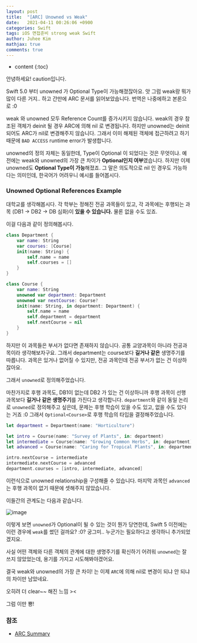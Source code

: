```yaml
---
layout: post
title:  "[ARC] Unowned vs Weak"
date:   2021-04-11 00:26:06 +0900
categories: Swift
tags: iOS 면접준비 strong weak Swift
author: Juhee Kim
mathjax: true
comments: true
---
```


* content
{:toc}

안녕하세요! caution입니다.

Swift 5.0 부터 unowned 가 Optional Type이 가능해졌잖아요.
앗 그럼 weak랑 뭐가 많이 다른 거지.. 하고 간만에 ARC 문서를 읽어보았숩니다.
번역은 나중에하고 본론으로 :0

weak 와 unowned 모두 Reference Count를 증가시키지 않습니다.
weak의 경우 참조된 객체가 deinit 될 경우 ARC에 의해 nil 로 변경됩니다.
하지만 unowned는 deinit 되어도 ARC가 nil로 변경해주지 않습니다.
그래서 이미 해제된 객체에 접근하려고 하기 때문에 `BAD ACCESS` runtime error가 발생합니다.

unowned의 정의 자체는 동일한데, Type이 Optional 이 되었다는 것은 무엇이냐.
예전에는 weak와 unowned의 가장 큰 차이가 **Optional인지 여부**였습니다. 하지만 이제 unowned도 **Optional Type이 가능**해졌죠. 그 말은 의도적으로 nil 인 경우도 가능하다는 의미인데, 한국어가 어려우니 예시를 들어봅시다.

### Unowned Optional References Example
대학교를 생각해봅시다. 각 학부는 정해진 전공 과목들이 있고, 각 과목에는 후행되는 과목 (DB1 -> DB2 -> DB 심화)이 **있을 수 있습니다.** 물론 없을 수도 있죠.

이걸 다음과 같이 정의해봅시다.

```swift
class Department {
    var name: String
    var courses: [Course]
    init(name: String) {
        self.name = name
        self.courses = []
    }
}

class Course {
    var name: String
    unowned var department: Department
    unowned var nextCourse: Course?
    init(name: String, in department: Department) {
        self.name = name
        self.department = department
        self.nextCourse = nil
    }
}
```

하지만 이 과목들은 부서가 없다면 존재하지 않습니다. 공통 교양과목이 아니라 전공과목이라 생각해보자구요. 그래서 department는 course보다 **길거나 같은** 생명주기를 따릅니다. 과목은 있거나 없어질 수 있지만, 전공 과목인데 전공 부서가 없는 건 이상하잖아요.

그래서 `unowned`로 정의해주었습니다.

마찬가지로 후행 과목도, DB1이 없는데 DB2 가 있는 건 이상하니까 후행 과목이 선행 과목보다 **길거나 같은 생명주기**를 가진다고 생각합니다. `department`와 같이 동일 논리로 `unowned`로 정의해주고 싶은데, 문제는 후행 학습이 있을 수도 있고, 없을 수도 있다는 거죠 :0 그래서 `Optional<Course>`로 후행 학습의 타입을 결정해주었습니다.

```Swift
let department = Department(name: "Horticulture")

let intro = Course(name: "Survey of Plants", in: department)
let intermediate = Course(name: "Growing Common Herbs", in: department)
let advanced = Course(name: "Caring for Tropical Plants", in: department)

intro.nextCourse = intermediate
intermediate.nextCourse = advanced
department.courses = [intro, intermediate, advanced]
```

이런식으로 unowned relationship을 구성해줄 수 있습니다.
마지막 과목인 `advanced`는 후행 과목이 없기 때문에 셋해주지 않았습니다.

이들간의 관계도는 다음과 같습니다.

![image](https://docs.swift.org/swift-book/_images/unownedOptionalReference_2x.png)

이렇게 보면 `unowned`가 Optional이 될 수 있는 것이 뭔가 당연한데, Swift 5 이전에는 이런 경우에 `weak`를 썼던 걸까요? :0? 궁그미.. 누군가는 필요하다고 생각하니 추가되었겠지요.

사실 어떤 객체와 다른 객체의 관계에 대한 생명주기를 확신하기 어려워 `unowned`는 잘 쓰지 않았었는데, 용기를 가지고 시도해봐야겠어요.

결국 weak와 unowned의 가장 큰 차이! 는 이제 `ARC`에 의해 nil로 변경이 되냐 안 되냐의 차이만 남았네요.

오히려 더 clear~~ 해진 느낌 ><

그럼 이만 뿅!

### 참조
 * [ARC Summary](https://docs.swift.org/swift-book/LanguageGuide/AutomaticReferenceCounting.html)
